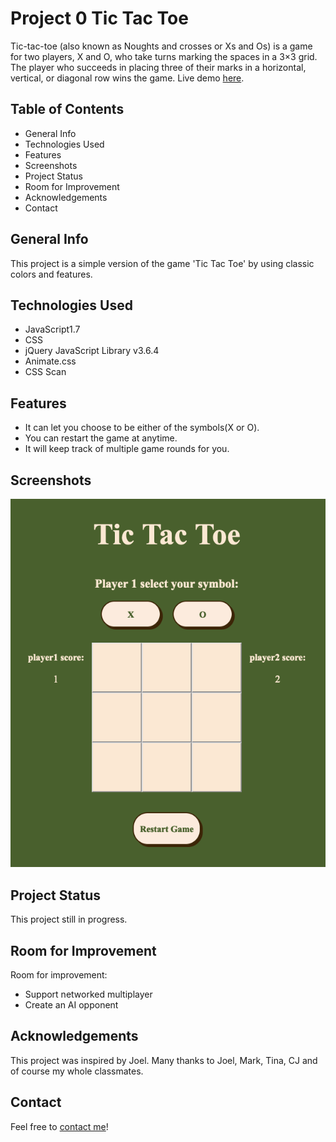 # Project 0 Tic Tac Toe
Tic-tac-toe (also known as Noughts and crosses or Xs and Os) is a game for two players, X and O, who take turns marking the spaces in a 3×3 grid. The player who succeeds in placing three of their marks in a horizontal, vertical, or diagonal row wins the game. Live demo [here](https://rox-liu.github.io/Project0/).


## Table of Contents
* General Info
* Technologies Used
* Features
* Screenshots
* Project Status
* Room for Improvement
* Acknowledgements
* Contact

## General Info
This project is a simple version of the game 'Tic Tac Toe' by using classic colors and features. 

## Technologies Used
* JavaScript1.7
* CSS
* jQuery JavaScript Library v3.6.4
* Animate.css
* CSS Scan


## Features
* It can let you choose to be either of the symbols(X or O).
* You can restart the game at anytime.
* It will keep track of multiple game rounds for you.

## Screenshots
![a screenshot](https://github.com/Rox-Liu/Project0/blob/main/Screen%20Shot.png)


## Project Status
This project still in progress.

## Room for Improvement
Room for improvement:
* Support networked multiplayer
* Create an AI opponent

## Acknowledgements
This project was inspired by Joel.
Many thanks to Joel, Mark, Tina, CJ and of course my whole classmates.

## Contact
Feel free to [contact me](https://github.com/Rox-Liu)!

